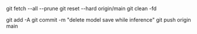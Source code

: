 git fetch --all --prune
git reset --hard origin/main
git clean -fd

git add -A
git commit -m "delete model save while inference"
git push origin main